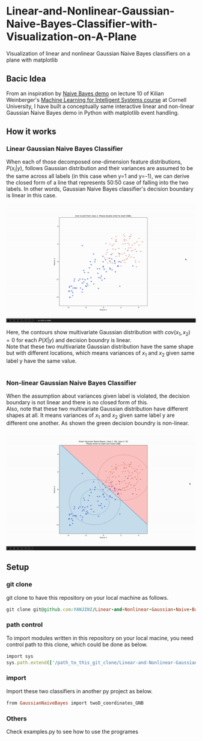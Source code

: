 # Linear-and-Nonlinear-Gaussian-Naive-Bayes-Classifier-with-Visualization-on-A-Plane
Visualization of linear and nonlinear Gaussian Naive Bayes classifiers on a plane with matplotlib

## Bacic Idea
From an inspiration by [Naive Bayes demo](https://youtu.be/rqB0XWoMreU?t=2498) on lecture 10 of Kilian Weinberger's [Machine Learning for Intelligent Systems course](https://www.cs.cornell.edu/courses/cs4780/2018fa/) at Cornell University, I have built a conceptually same interactive linear and non-linear Gaussian Naive Bayes demo in Python with matplotlib event handling. <br />

## How it works
### Linear Gaussian Naive Bayes Classifier
When each of those decomposed one-dimension feature distributions, $P(x_{i} | y)$, follows Gaussian distribution and their variances are assumed to be the same across all labels (in this case when y=1 and y=-1), we can derive the closed form of a line that represents 50:50 case of falling into the two labels. In other words, Gaussian Naive Bayes classifier's decision boundary is linear in this case.

![linear_GNB](/images/linear_GNB.gif) <br />

Here, the contours show multivariate Gaussian distribution with $cov(x_{1}, x_{2})=0$ for each $P(X | y)$ and decision boundry is linear. <br />
Note that these two multivariate Gaussian distribution have the same shape but with different locations, which means variances of $x_{1}$ and $x_{2}$ given same label y have the same value. 
<br />
<br />

### Non-linear Gaussian Naive Bayes Classifier
When the assumption about variances given label is violated, the decision boundary is not linear and there is no closed form of this. <br />
Also, note that these two multivariate Gaussian distribution have different shapes at all. It means variances of $x_{1}$ and $x_{2}$ given same label y are different one another. As shown the green decision boundry is non-linear.

![nonlinear_GNB](/images/nonlinear_GNB.gif) <br />

## Setup

### git clone
git clone to have this repository on your local machine as follows.
```ruby
git clone git@github.com:YANJINI/Linear-and-Nonlinear-Gaussian-Naive-Bayes-Classifier-with-Visualization-on-A-Plane.git
```

### path control
To import modules written in this repository on your local macine, you need control path to this clone, which could be done as below.
```ruby
import sys
sys.path.extend(['/path_to_this_git_clone/Linear-and-Nonlinear-Gaussian-Naive-Bayes-Classifier-with-Visualization-on-A-Plane'])
```

### import 
Import these two classifiers in another py project as below.
```ruby
from GaussianNaiveBayes import twoD_coordinates_GNB
```

### Others
Check examples.py to see how to use the programes
